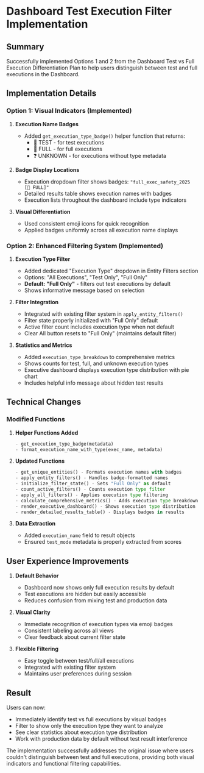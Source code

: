 # Dashboard Test Execution Filter Implementation

## Summary

Successfully implemented Options 1 and 2 from the Dashboard Test vs Full Execution Differentiation Plan to help users distinguish between test and full executions in the Dashboard.

## Implementation Details

### Option 1: Visual Indicators (Implemented)

1. **Execution Name Badges**
   - Added `get_execution_type_badge()` helper function that returns:
     - 🧪 TEST - for test executions
     - 🚀 FULL - for full executions  
     - ❓ UNKNOWN - for executions without type metadata
   
2. **Badge Display Locations**
   - Execution dropdown filter shows badges: `"full_exec_safety_2025 [🚀 FULL]"`
   - Detailed results table shows execution names with badges
   - Execution lists throughout the dashboard include type indicators

3. **Visual Differentiation**
   - Used consistent emoji icons for quick recognition
   - Applied badges uniformly across all execution name displays

### Option 2: Enhanced Filtering System (Implemented)

1. **Execution Type Filter**
   - Added dedicated "Execution Type" dropdown in Entity Filters section
   - Options: "All Executions", "Test Only", "Full Only"
   - **Default: "Full Only"** - filters out test executions by default
   - Shows informative message based on selection

2. **Filter Integration**
   - Integrated with existing filter system in `apply_entity_filters()`
   - Filter state properly initialized with "Full Only" default
   - Active filter count includes execution type when not default
   - Clear All button resets to "Full Only" (maintains default filter)

3. **Statistics and Metrics**
   - Added `execution_type_breakdown` to comprehensive metrics
   - Shows counts for test, full, and unknown execution types
   - Executive dashboard displays execution type distribution with pie chart
   - Includes helpful info message about hidden test results

## Technical Changes

### Modified Functions

1. **Helper Functions Added**
   ```python
   - get_execution_type_badge(metadata)
   - format_execution_name_with_type(exec_name, metadata)
   ```

2. **Updated Functions**
   ```python
   - get_unique_entities() - Formats execution names with badges
   - apply_entity_filters() - Handles badge-formatted names
   - initialize_filter_state() - Sets "Full Only" as default
   - count_active_filters() - Counts execution type filter
   - apply_all_filters() - Applies execution type filtering
   - calculate_comprehensive_metrics() - Adds execution type breakdown
   - render_executive_dashboard() - Shows execution type distribution
   - render_detailed_results_table() - Displays badges in results
   ```

3. **Data Extraction**
   - Added `execution_name` field to result objects
   - Ensured `test_mode` metadata is properly extracted from scores

## User Experience Improvements

1. **Default Behavior**
   - Dashboard now shows only full execution results by default
   - Test executions are hidden but easily accessible
   - Reduces confusion from mixing test and production data

2. **Visual Clarity**
   - Immediate recognition of execution types via emoji badges
   - Consistent labeling across all views
   - Clear feedback about current filter state

3. **Flexible Filtering**
   - Easy toggle between test/full/all executions
   - Integrated with existing filter system
   - Maintains user preferences during session

## Result

Users can now:
- Immediately identify test vs full executions by visual badges
- Filter to show only the execution type they want to analyze
- See clear statistics about execution type distribution
- Work with production data by default without test result interference

The implementation successfully addresses the original issue where users couldn't distinguish between test and full executions, providing both visual indicators and functional filtering capabilities.
